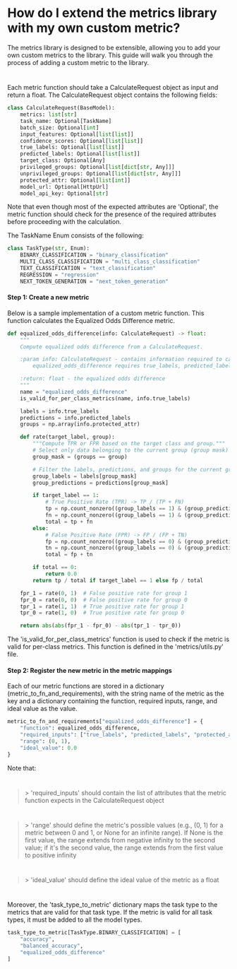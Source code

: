 # How do I extend the metrics library with my own custom metric?

The metrics library is designed to be extensible, allowing you to add your own custom metrics to the library. This guide will walk you through the process of adding a custom metric to the library.

#


Each metric function should take a CalculateRequest object as input and return a float. The CalculateRequest object contains the following fields:

```python
class CalculateRequest(BaseModel):
    metrics: list[str]
    task_name: Optional[TaskName]
    batch_size: Optional[int]
    input_features: Optional[list[list]]
    confidence_scores: Optional[list[list]]
    true_labels: Optional[list[list]]
    predicted_labels: Optional[list[list]]
    target_class: Optional[Any]
    privileged_groups: Optional[list[dict[str, Any]]]
    unprivileged_groups: Optional[list[dict[str, Any]]]
    protected_attr: Optional[list[int]]
    model_url: Optional[HttpUrl]
    model_api_key: Optional[str]
```
Note that even though most of the expected attributes are 'Optional', the metric function should check for the presence of the required attributes before proceeding with the calculation.

The TaskName Enum consists of the following:
```python
class TaskType(str, Enum):
    BINARY_CLASSIFICATION = "binary_classification"
    MULTI_CLASS_CLASSIFICATION = "multi_class_classification"
    TEXT_CLASSIFICATION = "text_classification"
    REGRESSION = "regression"
    NEXT_TOKEN_GENERATION = "next_token_generation"

```

#### Step 1: Create a new metric

Below is a sample implementation of a custom metric function. This function calculates the Equalized Odds Difference metric.

```python
def equalized_odds_difference(info: CalculateRequest) -> float:
    """
    Compute equalized odds difference from a CalculateRequest.

    :param info: CalculateRequest - contains information required to calculate the metric.
        equalized_odds_difference requires true_labels, predicted_labels, and protected_attr.

    :return: float - the equalized odds difference
    """
    name = "equalized_odds_difference"
    is_valid_for_per_class_metrics(name, info.true_labels)

    labels = info.true_labels
    predictions = info.predicted_labels
    groups = np.array(info.protected_attr)

    def rate(target_label, group):
        """Compute TPR or FPR based on the target class and group."""
        # Select only data belonging to the current group (group mask)
        group_mask = (groups == group)

        # Filter the labels, predictions, and groups for the current group
        group_labels = labels[group_mask]
        group_predictions = predictions[group_mask]

        if target_label == 1:
            # True Positive Rate (TPR) -> TP / (TP + FN)
            tp = np.count_nonzero((group_labels == 1) & (group_predictions == 1))
            fn = np.count_nonzero((group_labels == 1) & (group_predictions == 0))
            total = tp + fn
        else:
            # False Positive Rate (FPR) -> FP / (FP + TN)
            fp = np.count_nonzero((group_labels == 0) & (group_predictions == 1))
            tn = np.count_nonzero((group_labels == 0) & (group_predictions == 0))
            total = fp + tn

        if total == 0:
            return 0.0
        return tp / total if target_label == 1 else fp / total

    fpr_1 = rate(0, 1)  # False positive rate for group 1
    fpr_0 = rate(0, 0)  # False positive rate for group 0
    tpr_1 = rate(1, 1)  # True positive rate for group 1
    tpr_0 = rate(1, 0)  # True positive rate for group 0

    return abs(abs(fpr_1 - fpr_0) - abs(tpr_1 - tpr_0))
```

The 'is_valid_for_per_class_metrics' function is used to check if the metric is valid for per-class metrics. This function is defined in the 'metrics/utils.py' file.

#### Step 2: Register the new metric in the metric mappings

Each of our metric functions are stored in a dictionary (metric_to_fn_and_requirements), with the string name of the metric as the key and a dictionary containing the function, required inputs, range, and ideal value as the value.

```python
metric_to_fn_and_requirements["equalized_odds_difference"] = {
    "function": equalized_odds_difference,
    "required_inputs": ["true_labels", "predicted_labels", "protected_attr"],
    "range": (0, 1),
    "ideal_value": 0.0
}
```

Note that:
#
> \> 'required_inputs' should contain the list of attributes that the metric function expects in the CalculateRequest object
#
> \> 'range' should define the metric's possible values (e.g., (0, 1) for a metric between 0 and 1, or None for an infinite range). If None is the first value, the range extends from negative infinity to the second value; if it's the second value, the range extends from the first value to positive infinity
#
> \> 'ideal_value' should define the ideal value of the metric as a float

#

Moreover, the 'task_type_to_metric' dictionary maps the task type to the metrics that are valid for that task type. If the metric is valid for all task types, it must be added to all the model types.

```python
task_type_to_metric[TaskType.BINARY_CLASSIFICATION] = [
    "accuracy",
    "balanced_accuracy",
    "equalized_odds_difference"
]
```